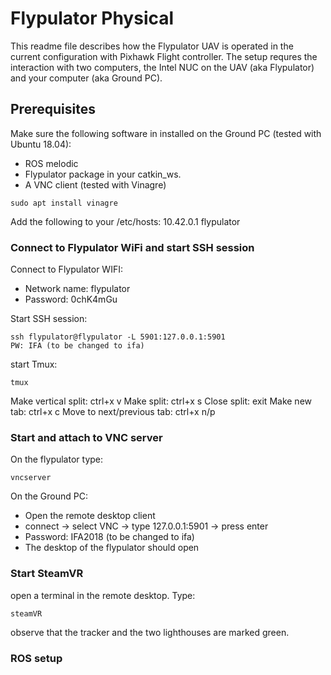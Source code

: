 # Flypulator Physical
This readme file describes how the Flypulator UAV is operated in the current configuration with Pixhawk Flight controller. The setup requres the interaction with two computers, the Intel NUC on the UAV (aka Flypulator) and your computer (aka Ground PC).
## Prerequisites
Make sure the following software in installed on the Ground PC (tested with Ubuntu 18.04):
- ROS melodic
- Flypulator package in your catkin_ws.
- A VNC client (tested with Vinagre)
```
sudo apt install vinagre
```
Add the following to your /etc/hosts:
10.42.0.1 flypulator
### Connect to Flypulator WiFi and start SSH session
Connect to Flypulator WIFI:
- Network name: flypulator
- Password: 0chK4mGu

Start SSH session:
```
ssh flypulator@flypulator -L 5901:127.0.0.1:5901
PW: IFA (to be changed to ifa)
```
start Tmux:
```
tmux
```
Make vertical split: ctrl+x v
Make split: ctrl+x s
Close split: exit
Make new tab: ctrl+x c
Move to next/previous tab: ctrl+x n/p
### Start and attach to VNC server
On the flypulator type:
```
vncserver 
```

On the Ground PC:
- Open the remote desktop client
- connect -> select VNC -> type 127.0.0.1:5901 -> press enter
- Password: IFA2018 (to be changed to ifa)
- The desktop of the flypulator should open
### Start SteamVR
open a terminal in the remote desktop. Type:
```
steamVR
```
observe that the tracker and the two lighthouses are marked green.
### ROS setup



